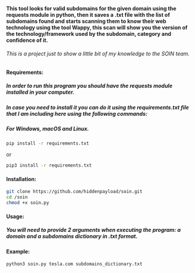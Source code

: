 #### This tool looks for valid subdomains for the given domain using the requests module in python, then it saves a .txt file with the list of subdomains found and starts scanning them to know their web technology using the tool Wappy, this scan will show you the version of the technology/framework used by the subdomain, category and confidence of it.

###### This is a project just to show a little bit of my knowledge to the SOIN team.

#### Requirements:

##### In order to run this program you should have the requests module installed in your computer.
##### In case you need to install it you can do it using the requirements.txt file that I am including here using the following commands:

##### For Windows, macOS and Linux.
```bash
pip install -r requirements.txt
```
or
```bash
pip3 install -r requirements.txt
```

#### Installation:
```bash
git clone https://github.com/hiddenpayload/soin.git
cd /soin
chmod +x soin.py
```

#### Usage:

##### You will need to provide 2 arguments when executing the program: a domain and a subdomains dictionary in .txt format.

#### Example:
```bash
python3 soin.py tesla.com subdomains_dictionary.txt
```
